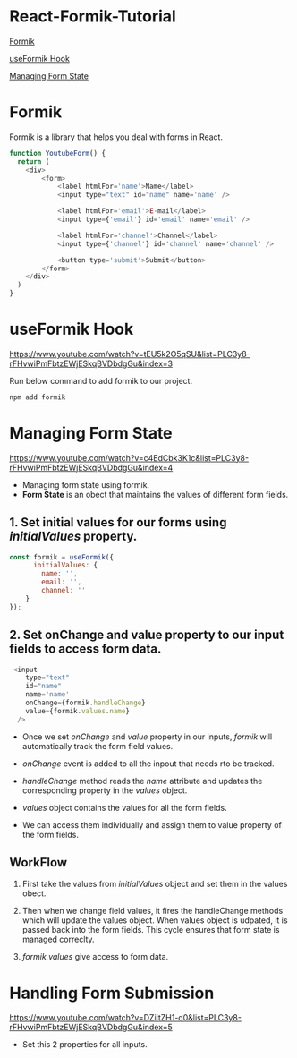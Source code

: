 # React-Formik-Tutorial

[Formik](#Formik) 

[useFormik Hook](#useformik-hook)

[Managing Form State](#managing-form-state)

# Formik

Formik is a library that helps you deal with forms in React.

```js
function YoutubeForm() {
  return (
    <div>
        <form>
            <label htmlFor='name'>Name</label>
            <input type="text" id="name" name='name' />

            <label htmlFor='email'>E-mail</label>
            <input type={'email'} id='email' name='email' />

            <label htmlFor='channel'>Channel</label>
            <input type={'channel'} id='channel' name='channel' />

            <button type='submit'>Submit</button>
        </form>
    </div>
  )
}
```
# useFormik Hook

https://www.youtube.com/watch?v=tEU5k2O5qSU&list=PLC3y8-rFHvwiPmFbtzEWjESkqBVDbdgGu&index=3


Run below command to add formik to our project.

```bash
npm add formik
```

# Managing Form State

https://www.youtube.com/watch?v=c4EdCbk3K1c&list=PLC3y8-rFHvwiPmFbtzEWjESkqBVDbdgGu&index=4

- Managing form state using formik.
- **Form State** is an obect that maintains the values of different form fields.


## 1. Set initial values for our forms using *initialValues* property.

```js
const formik = useFormik({
      initialValues: {
        name: '',
        email: '',
        channel: ''
    }
});
```

## 2. Set onChange and value property to our input fields to access form data.

```js
 <input 
    type="text" 
    id="name" 
    name='name'
    onChange={formik.handleChange}
    value={formik.values.name}
  />
```

- Once we set *onChange* and *value* property in our inputs, *formik* will automatically track the form field values.

- *onChange* event is added to all the inpout that needs rto be tracked.

- *handleChange* method reads the *name* attribute and updates the corresponding property in the *values* object. 

- *values* object contains the values for all the form fields.

- We can access them individually and assign them to value property of the form fields.


## WorkFlow

1. First take the values from *initialValues* object and set them in the values obect.

2. Then when we change field values, it fires the handleChange methods which will update the values object. When values object is udpated, it is passed back into the form fields. This cycle ensures that form state is managed correclty. 

3. *formik.values* give access to form data.


# Handling Form Submission

https://www.youtube.com/watch?v=DZiltZH1-d0&list=PLC3y8-rFHvwiPmFbtzEWjESkqBVDbdgGu&index=5 



- Set this 2 properties for all inputs.

 






